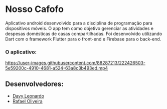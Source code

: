 # Nosso Cafofo

Aplicativo android desenvolvido para a disciplina de programação para dispositivos móveis. 
O app tem como objetivo gerenciar as atividades e despesas domésticas de casas compartilhadas. 
Foi desenvolvido utilizando Dart com o framework Flutter para o front-end e Firebase para o back-end.

### O aplicativo:
https://user-images.githubusercontent.com/88287213/222426503-5e59200c-4910-4681-a524-63a8c3b493ed.mp4

## Desenvolvedores:

- [Davy Leonardo](https://github.com/leodayv)
- [Rafael Oliveira](https://github.com/raffa43)

